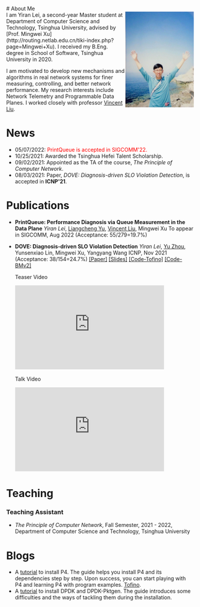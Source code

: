 <br>
# About Me
<div>
    <img align="right" src="assets/images/YiranLei.jpg" style="zoom:25%;" />
</div>
I am Yiran Lei, a second-year Master student at Department of Computer Science and Technology, Tsinghua University, advised by [Prof. Mingwei Xu](http://routing.netlab.edu.cn/tiki-index.php?page=Mingwei+Xu). I received my B.Eng. degree in School of Software, Tsinghua University in 2020. 

I am motivated to develop new mechanisms and algorithms in real network systems for finer measuring, controlling, and better network performance. My research interests include Network Telemetry and Programmable Data Planes. I worked closely with professor [Vincent Liu](https://vincen.tl/). 

# News
* 05/07/2022: <font color=red>PrintQueue is accepted in SIGCOMM'22.</font>
* 10/25/2021: Awarded the Tsinghua Hefei Talent Scholarship.
* 09/02/2021: Appointed as the TA of the course, *The Principle of Computer Network*.
* 08/03/2021: Paper, *DOVE: Diagnosis-driven SLO Violation Detection*, is accepted in **ICNP'21**.

# Publications
* **PrintQueue: Performance Diagnosis via Queue Measurement in the Data Plane**
  *Yiran Lei*, [Liangcheng Yu](https://liangchengyu.com/), [Vincent Liu](https://vincen.tl/publications.html), Mingwei Xu
  To appear in SIGCOMM, Aug 2022 (Acceptance: 55/279=19.7%)

* **DOVE: Diagnosis-driven SLO Violation Detection**
  *Yiran Lei*, [Yu Zhou](https://zhouyu-sunny.github.io/), Yunsenxiao Lin, Mingwei Xu, Yangyang Wang
  ICNP, Nov 2021 (Acceptance: 38/154=24.7%)
  [[Paper]](https://icnp21.cs.ucr.edu/papers/icnp21camera-paper9.pdf) [[Slides]](/assets/papers/DOVE/DOVE.pdf) [[Code-Tofino]](https://gitlab.com/A-Dying-Pig/dove) [[Code-BMv2]](https://gitlab.com/A-Dying-Pig/dove-bmv2)
  <div class="embed-video-wrapper">
    <div class="embed-first">
        <p>Teaser Video</p>
        <iframe width="400" height="225" src="https://www.youtube.com/embed/hDGp2wkwsf0" frameborder="0" allowfullscreen></iframe>
    </div>
    <div class="embed-second">
        <p>Talk Video</p>
        <iframe width="400" height="225" src="https://www.youtube.com/embed/opzT5JAfrt8" frameborder="0" allowfullscreen></iframe>
    </div>
  </div>
  

# Teaching
### Teaching Assistant
* *The Principle of Computer Network*, Fall Semester, 2021 - 2022, Department of Computer Science and Technology, Tsinghua University

# Blogs
* A [tutorial](https://www.yiranlei.com/P4_Installation_Tutorial) to install P4. The guide helps you install P4 and its dependencies step by step. Upon success, you can start playing with P4 and learning P4 with program examples. [Tofino](https://www.yiranlei.com/SDE).
* A [tutorial](https://www.yiranlei.com/DPDK_Installation_Tutorial) to install DPDK and DPDK-Pktgen. The guide introduces some difficulties and the ways of tackling them during the installation.
